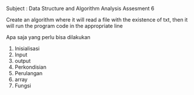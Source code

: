 Subject : Data Structure and Algorithm Analysis
Assesment 6

Create an algorithm where it will read a file with the existence of txt, then it will run the program code in the appropriate line

Apa saja yang perlu bisa dilakukan
1. Inisialisasi
2. Input
3. output
4. Perkondisian
5. Perulangan
6. array
7. Fungsi